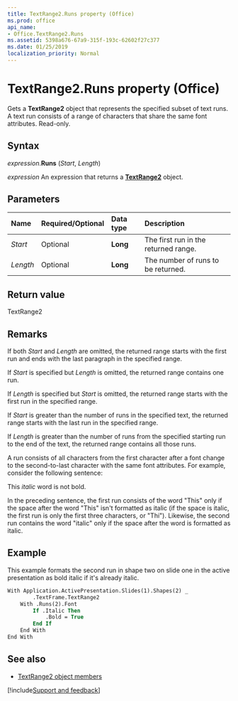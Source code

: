 ```yaml
---
title: TextRange2.Runs property (Office)
ms.prod: office
api_name:
- Office.TextRange2.Runs
ms.assetid: 5398a676-67a9-315f-193c-62602f27c377
ms.date: 01/25/2019
localization_priority: Normal
---
```



# TextRange2.Runs property (Office)

Gets a **TextRange2** object that represents the specified subset of text runs. A text run consists of a range of characters that share the same font attributes. Read-only.


## Syntax

_expression_.**Runs** (_Start_, _Length_)

_expression_ An expression that returns a **[TextRange2](Office.TextRange2.md)** object.


## Parameters

|Name|Required/Optional|Data type|Description|
|:-----|:-----|:-----|:-----|
| _Start_|Optional|**Long**|The first run in the returned range.|
| _Length_|Optional|**Long**|The number of runs to be returned.|

## Return value

TextRange2


## Remarks

If both _Start_ and _Length_ are omitted, the returned range starts with the first run and ends with the last paragraph in the specified range.

If _Start_ is specified but _Length_ is omitted, the returned range contains one run.

If _Length_ is specified but _Start_ is omitted, the returned range starts with the first run in the specified range.

If _Start_ is greater than the number of runs in the specified text, the returned range starts with the last run in the specified range.

If _Length_ is greater than the number of runs from the specified starting run to the end of the text, the returned range contains all those runs.

A run consists of all characters from the first character after a font change to the second-to-last character with the same font attributes. For example, consider the following sentence:

This _italic_ word is not bold.

In the preceding sentence, the first run consists of the word "This" only if the space after the word "This" isn't formatted as italic (if the space is italic, the first run is only the first three characters, or "Thi"). Likewise, the second run contains the word "italic" only if the space after the word is formatted as italic.


## Example

This example formats the second run in shape two on slide one in the active presentation as bold italic if it's already italic.


```vb
With Application.ActivePresentation.Slides(1).Shapes(2) _ 
        .TextFrame.TextRange2 
    With .Runs(2).Font 
        If .Italic Then 
            .Bold = True 
        End If 
    End With 
End With

```


## See also

- [TextRange2 object members](overview/Library-Reference/textrange2-members-office.md)



[!include[Support and feedback](~/includes/feedback-boilerplate.md)]